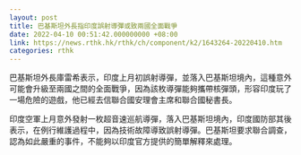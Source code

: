 ```yaml
---
layout: post
title: 巴基斯坦外長指印度誤射導彈或致兩國全面戰爭
date: 2022-04-10 00:51:42.000000000 +08:00
link: https://news.rthk.hk/rthk/ch/component/k2/1643264-20220410.htm
categories: rthk
---
```


巴基斯坦外長庫雷希表示，印度上月初誤射導彈，並落入巴基斯坦境內，這種意外可能會升級至兩國之間的全面戰爭，因為該枚導彈能夠攜帶核彈頭，形容印度玩了一場危險的遊戲，他已經去信聯合國安理會主席和聯合國秘書長。

印度空軍上月意外發射一枚超音速巡航導彈，落入巴基斯坦境內，印度國防部其後表示，在例行維護過程中，因為技術故障導致誤射導彈。巴基斯坦要求聯合調查，認為如此嚴重的事件，不能夠以印度官方提供的簡單解釋來處理。
